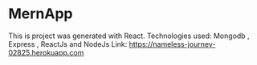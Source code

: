 # MernApp
This is project was generated with React.
Technologies used:
Mongodb , Express , ReactJs and NodeJs
Link: https://nameless-journey-02825.herokuapp.com

